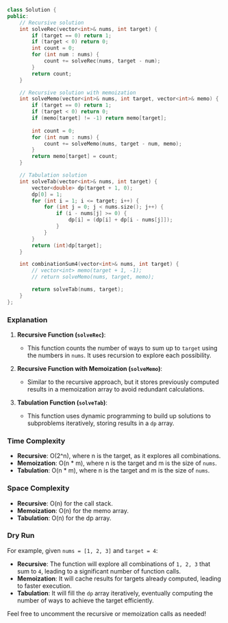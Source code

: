 
```cpp
class Solution {
public:
    // Recursive solution
    int solveRec(vector<int>& nums, int target) {
        if (target == 0) return 1;
        if (target < 0) return 0;
        int count = 0;
        for (int num : nums) {
            count += solveRec(nums, target - num);
        }
        return count;
    }

    // Recursive solution with memoization
    int solveMemo(vector<int>& nums, int target, vector<int>& memo) {
        if (target == 0) return 1;
        if (target < 0) return 0;
        if (memo[target] != -1) return memo[target];
        
        int count = 0;
        for (int num : nums) {
            count += solveMemo(nums, target - num, memo);
        }
        return memo[target] = count;
    }

    // Tabulation solution
    int solveTab(vector<int>& nums, int target) {
        vector<double> dp(target + 1, 0);
        dp[0] = 1;
        for (int i = 1; i <= target; i++) {
            for (int j = 0; j < nums.size(); j++) {
                if (i - nums[j] >= 0) {
                    dp[i] = (dp[i] + dp[i - nums[j]]);
                }
            }
        }
        return (int)dp[target];
    }

    int combinationSum4(vector<int>& nums, int target) {
        // vector<int> memo(target + 1, -1);
        // return solveMemo(nums, target, memo);

        return solveTab(nums, target);
    }
};
```

### Explanation
1. **Recursive Function (`solveRec`)**:
   - This function counts the number of ways to sum up to `target` using the numbers in `nums`. It uses recursion to explore each possibility.

2. **Recursive Function with Memoization (`solveMemo`)**:
   - Similar to the recursive approach, but it stores previously computed results in a memoization array to avoid redundant calculations.

3. **Tabulation Function (`solveTab`)**:
   - This function uses dynamic programming to build up solutions to subproblems iteratively, storing results in a `dp` array.

### Time Complexity
- **Recursive**: O(2^n), where n is the target, as it explores all combinations.
- **Memoization**: O(n * m), where n is the target and m is the size of `nums`.
- **Tabulation**: O(n * m), where n is the target and m is the size of `nums`.

### Space Complexity
- **Recursive**: O(n) for the call stack.
- **Memoization**: O(n) for the memo array.
- **Tabulation**: O(n) for the dp array.

### Dry Run
For example, given `nums = [1, 2, 3]` and `target = 4`:
- **Recursive**: The function will explore all combinations of `1, 2, 3` that sum to `4`, leading to a significant number of function calls.
- **Memoization**: It will cache results for targets already computed, leading to faster execution.
- **Tabulation**: It will fill the `dp` array iteratively, eventually computing the number of ways to achieve the target efficiently. 

Feel free to uncomment the recursive or memoization calls as needed!
